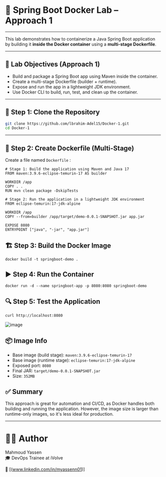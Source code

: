 # 🚀 Spring Boot Docker Lab – Approach 1

---

This lab demonstrates how to containerize a Java Spring Boot application by building it **inside the Docker container** using a **multi-stage Dockerfile**.

---

## 🎯 Lab Objectives (Approach 1)

- Build and package a Spring Boot app using Maven inside the container.
- Create a multi-stage Dockerfile (builder + runtime).
- Expose and run the app in a lightweight JDK environment.
- Use Docker CLI to build, run, test, and clean up the container.

---

## 📁 Step 1: Clone the Repository

```bash
git clone https://github.com/lbrahim-Adel15/Docker-1.git
cd Docker-1
```

---

## 🐳 Step 2: Create Dockerfile (Multi-Stage)
Create a file named `Dockerfile` :
```
# Stage 1: Build the application using Maven and Java 17
FROM maven:3.9.6-eclipse-temurin-17 AS builder

WORKDIR /app
COPY . .
RUN mvn clean package -DskipTests

# Stage 2: Run the application in a lightweight JDK environment
FROM eclipse-temurin:17-jdk-alpine

WORKDIR /app
COPY --from=builder /app/target/demo-0.0.1-SNAPSHOT.jar app.jar

EXPOSE 8080
ENTRYPOINT ["java", "-jar", "app.jar"]
```

## 🏗️ Step 3: Build the Docker Image
```
docker build -t springboot-demo .
```
## ▶️ Step 4: Run the Container
```
docker run -d --name springboot-app -p 8080:8080 springboot-demo
```
## 🔍 Step 5: Test the Application
```
curl http://localhost:8080
```
![image](https://github.com/user-attachments/assets/598b1118-e78b-4605-816d-e1947f735ad6)


## 📦 Image Info

- Base image (build stage): `maven:3.9.6-eclipse-temurin-17`
- Base image (runtime stage): `eclipse-temurin:17-jdk-alpine`
- Exposed port: `8080`
- Final JAR: `target/demo-0.0.1-SNAPSHOT.jar`
- Size: `352MB`

## ✅ Summary
This approach is great for automation and CI/CD, as Docker handles both building and running the application. However, the image size is larger than runtime-only images, so it's less ideal for production.


---
# 👨‍💻 Author  
Mahmoud Yassen  
🎓 DevOps Trainee at iVolve

🔗 [(www.linkedin.com/in/myassenn01)]








